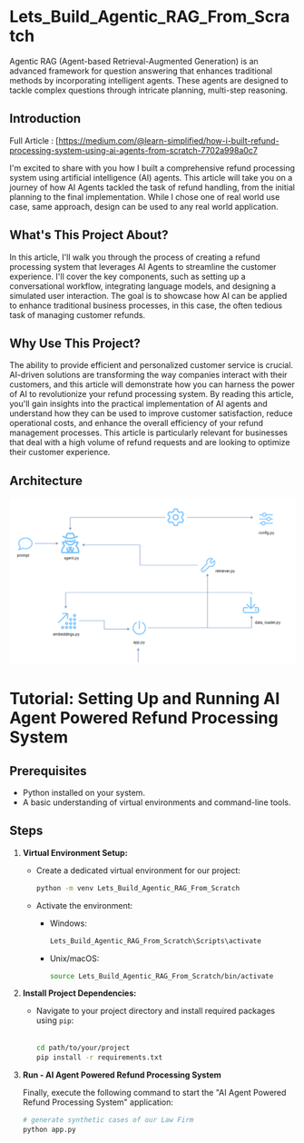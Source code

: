 # Lets_Build_Agentic_RAG_From_Scratch
Agentic RAG (Agent-based Retrieval-Augmented Generation) is an advanced framework for question answering that enhances traditional methods by incorporating intelligent agents. These agents are designed to tackle complex questions through intricate planning, multi-step reasoning.

## Introduction

Full Article : [https://medium.com/@learn-simplified/how-i-built-refund-processing-system-using-ai-agents-from-scratch-7702a998a0c7

I'm excited to share with you how I built a comprehensive refund processing system using artificial intelligence (AI) agents. This article will take you on a journey of how AI Agents tackled the task of refund handling, from the initial planning to the final implementation.
While I chose one of real world use case, same approach, design can be used to any real world application.

## What's This Project About?

In this article, I'll walk you through the process of creating a refund processing system that leverages AI Agents to streamline the customer experience. I'll cover the key components, such as setting up a conversational workflow, integrating language models, and designing a simulated user interaction. The goal is to showcase how AI can be applied to enhance traditional business processes, in this case, the often tedious task of managing customer refunds.

## Why Use This Project?

The ability to provide efficient and personalized customer service is crucial. AI-driven solutions are transforming the way companies interact with their customers, and this article will demonstrate how you can harness the power of AI to revolutionize your refund processing system.
By reading this article, you'll gain insights into the practical implementation of AI agents and understand how they can be used to improve customer satisfaction, reduce operational costs, and enhance the overall efficiency of your refund management processes. This article is particularly relevant for businesses that deal with a high volume of refund requests and are looking to optimize their customer experience.

## Architecture
![Design Diagram](design_docs/design.png)


# Tutorial: Setting Up and Running AI Agent Powered Refund Processing System

## Prerequisites
- Python installed on your system.
- A basic understanding of virtual environments and command-line tools.

## Steps

1. **Virtual Environment Setup:**
   - Create a dedicated virtual environment for our project:
   
     ```bash
     python -m venv Lets_Build_Agentic_RAG_From_Scratch
     ```
   - Activate the environment:
   
     - Windows:
       ```bash
       Lets_Build_Agentic_RAG_From_Scratch\Scripts\activate
       ```
     - Unix/macOS:
       ```bash
       source Lets_Build_Agentic_RAG_From_Scratch/bin/activate
       ```

2. **Install Project Dependencies:**

   - Navigate to your project directory and install required packages using `pip`:
   
     ```bash
        
     cd path/to/your/project
     pip install -r requirements.txt
     ```

3. **Run - AI Agent Powered Refund Processing System**

   Finally, execute the following command to start the "AI Agent Powered Refund Processing System" application:

   ```bash 
   # generate synthetic cases of our Law Firm
   python app.py
    ```





